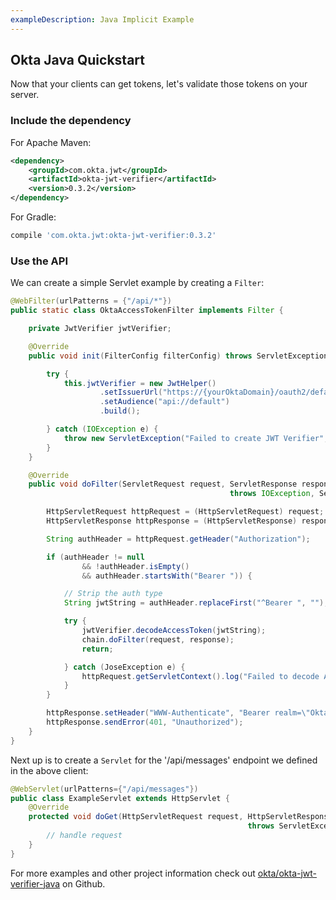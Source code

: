 ```yaml
---
exampleDescription: Java Implicit Example
---
```


## Okta Java Quickstart

Now that your clients can get tokens, let's validate those tokens on your server.

### Include the dependency

For Apache Maven:
```xml
<dependency>
    <groupId>com.okta.jwt</groupId>
    <artifactId>okta-jwt-verifier</artifactId>
    <version>0.3.2</version>
</dependency>
```

For Gradle:
```groovy
compile 'com.okta.jwt:okta-jwt-verifier:0.3.2'
```

### Use the API

We can create a simple Servlet example by creating a `Filter`:
<DomainAdminWarning />

```java
@WebFilter(urlPatterns = {"/api/*"})
public static class OktaAccessTokenFilter implements Filter {

    private JwtVerifier jwtVerifier;

    @Override
    public void init(FilterConfig filterConfig) throws ServletException {

        try {
            this.jwtVerifier = new JwtHelper()
                    .setIssuerUrl("https://{yourOktaDomain}/oauth2/default"))
                    .setAudience("api://default")
                    .build();

        } catch (IOException e) {
            throw new ServletException("Failed to create JWT Verifier", e);
        }
    }

    @Override
    public void doFilter(ServletRequest request, ServletResponse response, FilterChain chain)
                                                 throws IOException, ServletException {

        HttpServletRequest httpRequest = (HttpServletRequest) request;
        HttpServletResponse httpResponse = (HttpServletResponse) response;

        String authHeader = httpRequest.getHeader("Authorization");

        if (authHeader != null
                && !authHeader.isEmpty()
                && authHeader.startsWith("Bearer ")) {

            // Strip the auth type
            String jwtString = authHeader.replaceFirst("^Bearer ", "");

            try {
                jwtVerifier.decodeAccessToken(jwtString);
                chain.doFilter(request, response);
                return;

            } catch (JoseException e) {
                httpRequest.getServletContext().log("Failed to decode Access Token", e);
            }
        }

        httpResponse.setHeader("WWW-Authenticate", "Bearer realm=\"Okta-Servlet-Example\"");
        httpResponse.sendError(401, "Unauthorized");
    }
}
```

Next up is to create a `Servlet` for the '/api/messages' endpoint we defined in the above client:
```java
@WebServlet(urlPatterns={"/api/messages"})
public class ExampleServlet extends HttpServlet {
    @Override
    protected void doGet(HttpServletRequest request, HttpServletResponse response)
                                                     throws ServletException, IOException {
        // handle request
    }
}
```

For more examples and other project information check out [okta/okta-jwt-verifier-java](https://github.com/okta/okta-jwt-verifier-java) on Github.
